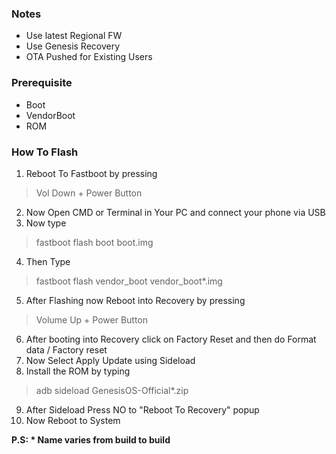 ### Notes
- Use latest Regional FW
- Use Genesis Recovery
- OTA Pushed for Existing Users

### Prerequisite
- Boot
- VendorBoot
- ROM

### How To Flash
1. Reboot To Fastboot by pressing
>Vol Down + Power Button

2. Now Open CMD or Terminal in Your PC and connect your phone via USB
3. Now type 
>fastboot flash boot boot.img

4. Then Type
>fastboot flash vendor_boot vendor_boot*.img

5. After Flashing now Reboot into Recovery by pressing
>Volume Up + Power Button

6. After booting into Recovery click on Factory Reset and then do Format data / Factory reset
7. Now Select Apply Update using Sideload
8. Install the ROM by typing
>adb sideload GenesisOS-Official*.zip

9. After Sideload Press NO to "Reboot To Recovery" popup
10. Now Reboot to System

**P.S: * Name varies from build to build**
